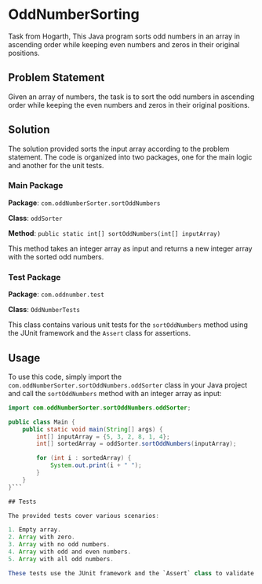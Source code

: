# OddNumberSorting
Task from Hogarth,
This Java program sorts odd numbers in an array in ascending order while keeping even numbers and zeros in their original positions.

## Problem Statement

Given an array of numbers, the task is to sort the odd numbers in ascending order while keeping the even numbers and zeros in their original positions.

## Solution

The solution provided sorts the input array according to the problem statement. The code is organized into two packages, one for the main logic and another for the unit tests.

### Main Package

**Package**: `com.oddNumberSorter.sortOddNumbers`

**Class**: `oddSorter`

**Method**: `public static int[] sortOddNumbers(int[] inputArray)`

This method takes an integer array as input and returns a new integer array with the sorted odd numbers.

### Test Package

**Package**: `com.oddnumber.test`

**Class**: `OddNumberTests`

This class contains various unit tests for the `sortOddNumbers` method using the JUnit framework and the `Assert` class for assertions.

## Usage

To use this code, simply import the `com.oddNumberSorter.sortOddNumbers.oddSorter` class in your Java project and call the `sortOddNumbers` method with an integer array as input:

```java
import com.oddNumberSorter.sortOddNumbers.oddSorter;

public class Main {
    public static void main(String[] args) {
        int[] inputArray = {5, 3, 2, 8, 1, 4};
        int[] sortedArray = oddSorter.sortOddNumbers(inputArray);

        for (int i : sortedArray) {
            System.out.print(i + " ");
        }
    }
}```

## Tests

The provided tests cover various scenarios:

1. Empty array.
2. Array with zero.
3. Array with no odd numbers.
4. Array with odd and even numbers.
5. Array with all odd numbers.

These tests use the JUnit framework and the `Assert` class to validate the results.


